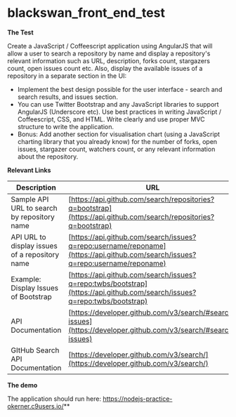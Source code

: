 # blackswan_front_end_test

**The Test**

Create a JavaScript / Coffeescript application using AngularJS that will allow a user to search a repository by name and display a repository's relevant information such as URL, description, forks count, stargazers count, open issues count etc. Also, display the available issues of a repository in a separate section in the UI:

- Implement the best design possible for the user interface - search and search results, and issues section.
- You can use Twitter Bootstrap and any JavaScript libraries to support AngularJS (Underscore etc). Use best practices in writing JavaScript / Coffeescript, CSS, and HTML. Write clearly and use proper MVC structure to write the application.
- Bonus: Add another section for visualisation chart (using a JavaScript charting library that you already know) for the number of forks, open issues, stargazer count, watchers count, or any relevant information about the repository.

**Relevant Links**

| Description | URL |
| --- | --- |
| Sample API URL to search by repository name | [https://api.github.com/search/repositories?q=bootstrap](https://api.github.com/search/repositories?q=bootstrap) |
| API URL to display issues of a repository name | [https://api.github.com/search/issues?q=repo:username/reponame](https://api.github.com/search/issues?q=repo:username/reponame) |
| Example: Display Issues of Bootstrap | [https://api.github.com/search/issues?q=repo:twbs/bootstrap](https://api.github.com/search/issues?q=repo:twbs/bootstrap) |
| API Documentation | [https://developer.github.com/v3/search/#search-issues](https://developer.github.com/v3/search/#search-issues) |
| GItHub Search API Documentation | [https://developer.github.com/v3/search/](https://developer.github.com/v3/search/) |


**The demo**

The application should run here: https://nodejs-practice-okerner.c9users.io/**
